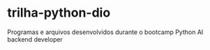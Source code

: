 # trilha-python-dio
Programas e arquivos desenvolvidos durante o bootcamp Python AI backend developer
